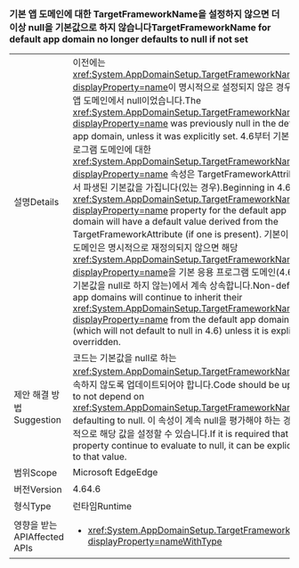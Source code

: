### <a name="targetframeworkname-for-default-app-domain-no-longer-defaults-to-null-if-not-set"></a><span data-ttu-id="268d5-101">기본 앱 도메인에 대한 TargetFrameworkName을 설정하지 않으면 더 이상 null을 기본값으로 하지 않습니다</span><span class="sxs-lookup"><span data-stu-id="268d5-101">TargetFrameworkName for default app domain no longer defaults to null if not set</span></span>

|   |   |
|---|---|
|<span data-ttu-id="268d5-102">설명</span><span class="sxs-lookup"><span data-stu-id="268d5-102">Details</span></span>|<span data-ttu-id="268d5-103">이전에는 <xref:System.AppDomainSetup.TargetFrameworkName?displayProperty=name>이 명시적으로 설정되지 않은 경우 기본 앱 도메인에서 null이었습니다.</span><span class="sxs-lookup"><span data-stu-id="268d5-103">The <xref:System.AppDomainSetup.TargetFrameworkName?displayProperty=name> was previously null in the default app domain, unless it was explicitly set.</span></span> <span data-ttu-id="268d5-104">4.6부터 기본 응용 프로그램 도메인에 대한 <xref:System.AppDomainSetup.TargetFrameworkName?displayProperty=name> 속성은 TargetFrameworkAttribute에서 파생된 기본값을 가집니다(있는 경우).</span><span class="sxs-lookup"><span data-stu-id="268d5-104">Beginning in 4.6, the <xref:System.AppDomainSetup.TargetFrameworkName?displayProperty=name> property for the default app domain will have a default value derived from the TargetFrameworkAttribute (if one is present).</span></span> <span data-ttu-id="268d5-105">기본이 아닌 앱 도메인은 명시적으로 재정의되지 않으면 해당 <xref:System.AppDomainSetup.TargetFrameworkName?displayProperty=name>을 기본 응용 프로그램 도메인(4.6에서 기본값을 null로 하지 않는)에서 계속 상속합니다.</span><span class="sxs-lookup"><span data-stu-id="268d5-105">Non-default app domains will continue to inherit their <xref:System.AppDomainSetup.TargetFrameworkName?displayProperty=name> from the default app domain (which will not default to null in 4.6) unless it is explicitly overridden.</span></span>|
|<span data-ttu-id="268d5-106">제안 해결 방법</span><span class="sxs-lookup"><span data-stu-id="268d5-106">Suggestion</span></span>|<span data-ttu-id="268d5-107">코드는 기본값을 null로 하는 <xref:System.AppDomainSetup.TargetFrameworkName>에 종속하지 않도록 업데이트되어야 합니다.</span><span class="sxs-lookup"><span data-stu-id="268d5-107">Code should be updated to not depend on <xref:System.AppDomainSetup.TargetFrameworkName> defaulting to null.</span></span> <span data-ttu-id="268d5-108">이 속성이 계속 null을 평가해야 하는 경우 명시적으로 해당 값을 설정할 수 있습니다.</span><span class="sxs-lookup"><span data-stu-id="268d5-108">If it is required that this property continue to evaluate to null, it can be explicitly set to that value.</span></span>|
|<span data-ttu-id="268d5-109">범위</span><span class="sxs-lookup"><span data-stu-id="268d5-109">Scope</span></span>|<span data-ttu-id="268d5-110">Microsoft Edge</span><span class="sxs-lookup"><span data-stu-id="268d5-110">Edge</span></span>|
|<span data-ttu-id="268d5-111">버전</span><span class="sxs-lookup"><span data-stu-id="268d5-111">Version</span></span>|<span data-ttu-id="268d5-112">4.6</span><span class="sxs-lookup"><span data-stu-id="268d5-112">4.6</span></span>|
|<span data-ttu-id="268d5-113">형식</span><span class="sxs-lookup"><span data-stu-id="268d5-113">Type</span></span>|<span data-ttu-id="268d5-114">런타임</span><span class="sxs-lookup"><span data-stu-id="268d5-114">Runtime</span></span>|
|<span data-ttu-id="268d5-115">영향을 받는 API</span><span class="sxs-lookup"><span data-stu-id="268d5-115">Affected APIs</span></span>|<ul><li><xref:System.AppDomainSetup.TargetFrameworkName?displayProperty=nameWithType></li></ul>|


